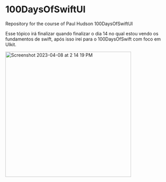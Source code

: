 # 100DaysOfSwiftUI
Repository for the course of Paul Hudson 100DaysOfSwiftUI

Esse tópico irá finalizar quando finalizar o dia 14 no qual estou vendo os fundamentos de swift, após isso irei para o 100DaysOfSwift com foco em UIkit. 


<img width="391" alt="Screenshot 2023-04-08 at 2 14 19 PM" src="https://user-images.githubusercontent.com/122572631/230734327-5a1e96c1-6eff-4427-9857-f8909cf17c96.png">
